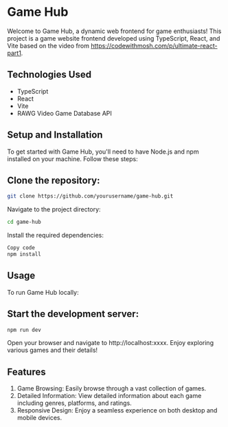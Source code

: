 # Game Hub
Welcome to Game Hub, a dynamic web frontend for game enthusiasts! This project is a game website frontend developed using TypeScript, React, and Vite based on the video from https://codewithmosh.com/p/ultimate-react-part1.

## Technologies Used
- TypeScript
- React
- Vite
- RAWG Video Game Database API

## Setup and Installation
To get started with Game Hub, you'll need to have Node.js and npm installed on your machine. Follow these steps:

## Clone the repository:
``` bash
git clone https://github.com/yourusername/game-hub.git
```
Navigate to the project directory:
``` bash
cd game-hub
```
Install the required dependencies:
```bash
Copy code
npm install
```
## Usage
To run Game Hub locally:

## Start the development server:
```bash
npm run dev
```
Open your browser and navigate to http://localhost:xxxx.
Enjoy exploring various games and their details!

## Features
1. Game Browsing: Easily browse through a vast collection of games.
2. Detailed Information: View detailed information about each game including genres, platforms, and ratings.
3. Responsive Design: Enjoy a seamless experience on both desktop and mobile devices.
